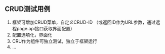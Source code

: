 ## CRUD测试用例
1. 框架可增加CRUD菜单，自定义CRUD-ID （或返回ID作为URL参数，通过远程page.api接口获取界面配置）
2. 配置选项化，界面化
3. CRU作为组件可独立测试，独立于框架运行
4. ...
